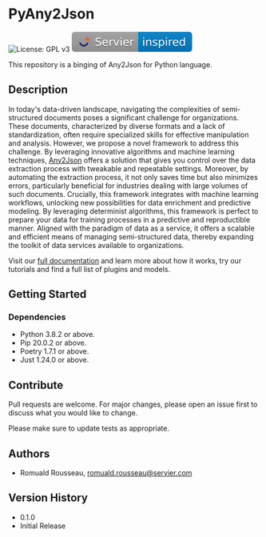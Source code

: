 # PyAny2Json

![License: GPL v3](https://img.shields.io/badge/License-GPLv3-blue.svg)
![Servier Inspired](https://raw.githubusercontent.com/servierhub/.github/main/badges/inspired.svg)

This repository is a binging of Any2Json for Python language.

## Description

In today's data-driven landscape, navigating the complexities of semi-structured documents poses a significant challenge
for organizations. These documents, characterized by diverse formats and a lack of standardization, often require
specialized skills for effective manipulation and analysis. However, we propose a novel framework to address this
challenge. By leveraging innovative algorithms and machine learning techniques, [Any2Json](https://github.com/RomualdRousseau/Any2Json)
offers a solution that gives you control over the data extraction process with tweakable and repeatable settings.
Moreover, by automating the extraction process, it not only saves time but also minimizes errors, particularly beneficial
for industries dealing with large volumes of such documents. Crucially, this framework integrates with machine learning workflows,
unlocking new possibilities for data enrichment and predictive modeling. By leveraging determinist algorithms, this framework is perfect
to prepare your data for training processes in a predictive and reproductible manner. Aligned with the paradigm of data as a service,
it offers a scalable and efficient means of managing semi-structured data, thereby expanding the toolkit of data services available
to organizations.

Visit our [full documentation](https://romualdrousseau.github.io/PyAny2Json/) and learn more about how it works, try our
tutorials and find a full list of plugins and models.

## Getting Started

### Dependencies

* Python 3.8.2 or above.
* Pip 20.0.2 or above.
* Poetry 1.7.1 or above.
* Just 1.24.0 or above.

## Contribute

Pull requests are welcome. For major changes, please open an issue first to discuss what you would like to change.

Please make sure to update tests as appropriate.

## Authors

* Romuald Rousseau, romuald.rousseau@servier.com

## Version History

* 0.1.0
* Initial Release